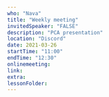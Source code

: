 ```yaml
---
who: "Nava"
title: "Weekly meeting"
invitedSpeaker: "FALSE"
description: "PCA presentation"
location: "Discord"
date: 2021-03-26
startTime: "11:00"
endTime: "12:30"
onlinemeeting: 
link: 
extra: 
lessonFolder: 
---
```

